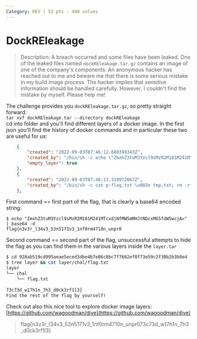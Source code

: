 ```yaml
---
Category: REV | 52 pts - 440 solves
---
```


# DockREleakage

> Description: A breach occurred and some files have been leaked. One of the leaked files named `dockREleakage.tar.gz` contains an image of one of the company's components. An anonymous hacker has reached out to me and beware me that there is some serious mistake in my build image process. The hacker implies that sensitive information should be handled carefully. However, I couldn't find the mistake by myself. Please help me!

The challenge provides you `dockREleakage.tar.gz`, so pretty straight forward:\
`tar xvf dockREleakage.tar --directory dockREleakage`\
cd into folder and you'll find different layers of a docker image. In the first json you'll find the history of docker commands and in particular these two are useful for us:

```json
    {
        "created": "2022-09-03T07:46:12.680399343Z",
        "created_by": "/bin/sh -c echo \"ZmxhZ3tuM3Yzcl9sMzR2M181M241MTcxdjNfMW5mMHJtNDcxMG5fdW5wcjA=\" \u003e /dev/null",
        "empty_layer": true
    },
    {
        "created": "2022-09-03T07:46:13.319972067Z",
        "created_by": "/bin/sh -c cat p-flag.txt \u003e tmp.txt; rm -rf flag.txt p-flag.txt; mv tmp.txt flag.txt; echo \"\" \u003e\u003e flag.txt"
    },
```

First command == first part of the flag, that is clearly a base64 encoded string:

```shell
$ echo "ZmxhZ3tuM3Yzcl9sMzR2M181M241MTcxdjNfMW5mMHJtNDcxMG5fdW5wcjA=" | base64 -d
flag{n3v3r_l34v3_53n5171v3_1nf0rm4710n_unpr0
```

Second command == second part of the flag, unsuccessful attempts to hide the flag as you can find them in the various layers inside the `layer.tar`

```bash
$ cd 928ab519cd995aeae5eced3dbe4b7e86c8bc7f7662ef0f73e59c2f30b2b3b8e4
$ tree layer && cat layer/chal/flag.txt
layer
└── chal
    └── flag.txt
    
73c73d_w17h1n_7h3_d0ck3rf1l3}
Find the rest of the flag by yourself!
```

Check out also this nice tool to explore docker image layers:\
[https://github.com/wagoodman/dive](https://github.com/wagoodman/dive)

> flag{n3v3r\_l34v3\_53n5171v3\_1nf0rm4710n\_unpr073c73d\_w17h1n\_7h3\_d0ck3rf1l3}
